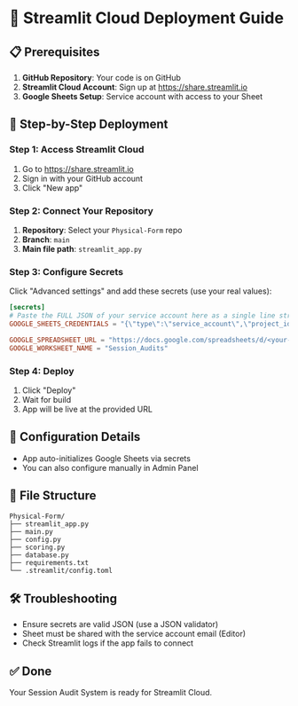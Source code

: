 # 🚀 Streamlit Cloud Deployment Guide

## 📋 Prerequisites

1. **GitHub Repository**: Your code is on GitHub
2. **Streamlit Cloud Account**: Sign up at https://share.streamlit.io
3. **Google Sheets Setup**: Service account with access to your Sheet

## 🎯 Step-by-Step Deployment

### Step 1: Access Streamlit Cloud
1. Go to https://share.streamlit.io
2. Sign in with your GitHub account
3. Click "New app"

### Step 2: Connect Your Repository
1. **Repository**: Select your `Physical-Form` repo
2. **Branch**: `main`
3. **Main file path**: `streamlit_app.py`

### Step 3: Configure Secrets
Click "Advanced settings" and add these secrets (use your real values):

```toml
[secrets]
# Paste the FULL JSON of your service account here as a single line string
GOOGLE_SHEETS_CREDENTIALS = "{\"type\":\"service_account\",\"project_id\":\"<project-id>\",\"private_key_id\":\"<key-id>\",\"private_key\":\"-----BEGIN PRIVATE KEY-----\\n<redacted>\\n-----END PRIVATE KEY-----\\n\",\"client_email\":\"<service-account>@<project>.iam.gserviceaccount.com\",\"client_id\":\"<client-id>\",\"auth_uri\":\"https://accounts.google.com/o/oauth2/auth\",\"token_uri\":\"https://oauth2.googleapis.com/token\",\"auth_provider_x509_cert_url\":\"https://www.googleapis.com/oauth2/v1/certs\",\"client_x509_cert_url\":\"https://www.googleapis.com/robot/v1/metadata/x509/<service-account>%40<project>.iam.gserviceaccount.com\"}"

GOOGLE_SPREADSHEET_URL = "https://docs.google.com/spreadsheets/d/<your-sheet-id>/edit"
GOOGLE_WORKSHEET_NAME = "Session_Audits"
```

### Step 4: Deploy
1. Click "Deploy"
2. Wait for build
3. App will be live at the provided URL

## 🔧 Configuration Details
- App auto-initializes Google Sheets via secrets
- You can also configure manually in Admin Panel

## 📁 File Structure
```
Physical-Form/
├── streamlit_app.py
├── main.py
├── config.py
├── scoring.py
├── database.py
├── requirements.txt
└── .streamlit/config.toml
```

## 🛠️ Troubleshooting
- Ensure secrets are valid JSON (use a JSON validator)
- Sheet must be shared with the service account email (Editor)
- Check Streamlit logs if the app fails to connect

## ✅ Done
Your Session Audit System is ready for Streamlit Cloud.
